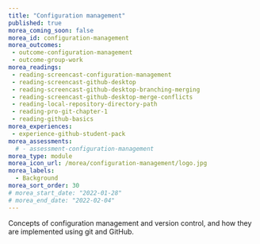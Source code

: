 ```yaml
---
title: "Configuration management"
published: true
morea_coming_soon: false
morea_id: configuration-management
morea_outcomes:
 - outcome-configuration-management
 - outcome-group-work
morea_readings:
 - reading-screencast-configuration-management
 - reading-screencast-github-desktop
 - reading-screencast-github-desktop-branching-merging
 - reading-screencast-github-desktop-merge-conflicts
 - reading-local-repository-directory-path
 - reading-pro-git-chapter-1
 - reading-github-basics
morea_experiences:
 - experience-github-student-pack
morea_assessments:
  # - assessment-configuration-management
morea_type: module
morea_icon_url: /morea/configuration-management/logo.jpg
morea_labels:
  - Background
morea_sort_order: 30
# morea_start_date: "2022-01-28"
# morea_end_date: "2022-02-04"
---
```


Concepts of configuration management and version control, and how they are implemented using git and GitHub.
